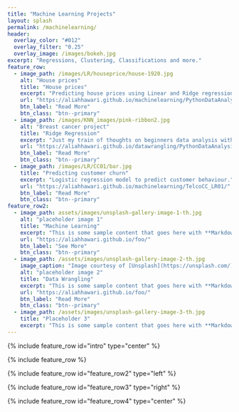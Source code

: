 ```yaml
---
title: "Machine Learning Projects"
layout: splash
permalink: /machinelearning/
header:
  overlay_color: "#012"
  overlay_filter: "0.25"
  overlay_image: /images/bokeh.jpg
excerpt: "Regressions, Clustering, Classifications and more."
feature_row:
  - image_path: /images/LR/houseprice/house-1920.jpg
    alt: "House prices"
    title: "House prices"
    excerpt: "Predicting house prices using Linear and Ridge regression models"
    url: "https://aliahhawari.github.io/machinelearning/PythonDataAnalysis"
    btn_label: "Read More"
    btn_class: "btn--primary"
  - image_path: /images/KNN_images/pink-ribbon2.jpg
    alt: "Breast cancer project"
    title: "Ridge Regression"
    excerpt: "Just my train of thoughts on beginners data analysis with Python"
    url: "https://aliahhawari.github.io/datawrangling/PythonDataAnalysis/"
    btn_label: "Read More"
    btn_class: "btn--primary"
  - image_path: /images/LR/CC01/bar.jpg
    title: "Predicting customer churn"
    excerpt: "Logistic regression model to predict customer behaviour."
    url: "https://aliahhawari.github.io/machinelearning/TelcoCC_LR01/"
    btn_label: "Read More"
    btn_class: "btn--primary"
feature_row2:
  - image_path: assets/images/unsplash-gallery-image-1-th.jpg
    alt: "placeholder image 1"
    title: "Machine Learning"
    excerpt: "This is some sample content that goes here with **Markdown** formatting."
    url: "https://aliahhawari.github.io/foo/"
    btn_label: "See More"
    btn_class: "btn--primary"
  - image_path: /assets/images/unsplash-gallery-image-2-th.jpg
    image_caption: "Image courtesy of [Unsplash](https://unsplash.com/)"
    alt: "placeholder image 2"
    title: "Data Wrangling"
    excerpt: "This is some sample content that goes here with **Markdown** formatting."
    url: "https://aliahhawari.github.io/foo/"
    btn_label: "Read More"
    btn_class: "btn--primary"
  - image_path: /assets/images/unsplash-gallery-image-3-th.jpg
    title: "Placeholder 3"
    excerpt: "This is some sample content that goes here with **Markdown** formatting."
---
```


{% include feature_row id="intro" type="center" %}

{% include feature_row %}

{% include feature_row id="feature_row2" type="left" %}

{% include feature_row id="feature_row3" type="right" %}

{% include feature_row id="feature_row4" type="center" %}
